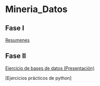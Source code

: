 # Mineria_Datos

## Fase I

[Resumenes](https://github.com/JavierHdzzz/Mineria_Datos/releases/download/resumen_mdatos/RESUMENES_Mineria.de.Datos.pdf)

## Fase II

[Ejercicio de bases de datos (Presentación)](https://github.com/JavierHdzzz/Mineria_Datos/blob/master/Ejercicio%20pr%C3%A1ctico%20de%20Bases%20de%20Datos.pdf)

[Ejercicios prácticos de python]


